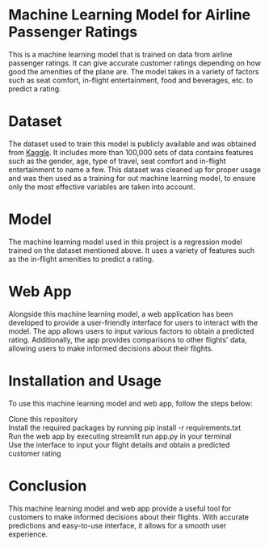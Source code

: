 # Machine Learning Model for Airline Passenger Ratings
This is a machine learning model that is trained on data from airline passenger ratings. It can give accurate customer ratings depending on how good the amenities of the plane are. The model takes in a variety of factors such as seat comfort, in-flight entertainment, food and beverages, etc. to predict a rating. 

# Dataset
The dataset used to train this model is publicly available and was obtained from [Kaggle](https://www.kaggle.com/datasets/teejmahal20/airline-passenger-satisfaction). It includes more than 100,000 sets of data contains features such as the gender, age, type of travel, seat comfort and in-flight entertainment to name a few. This dataset was cleaned up for proper usage and was then used as a training for out machine learning model, to ensure only the most effective variables are taken into account. 

# Model
The machine learning model used in this project is a regression model trained on the dataset mentioned above. It uses a variety of features such as the in-flight amenities to predict a rating.

# Web App
Alongside this machine learning model, a web application has been developed to provide a user-friendly interface for users to interact with the model. The app allows users to input various factors to obtain a predicted rating. Additionally, the app provides comparisons to other flights' data, allowing users to make informed decisions about their flights.

# Installation and Usage
To use this machine learning model and web app, follow the steps below:

Clone this repository  
Install the required packages by running pip install -r requirements.txt  
Run the web app by executing streamlit run app.py in your terminal  
Use the interface to input your flight details and obtain a predicted customer rating  

# Conclusion
This machine learning model and web app provide a useful tool for customers to make informed decisions about their flights. With accurate predictions and easy-to-use interface, it allows for a smooth user experience.
